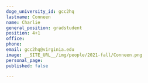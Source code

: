 ```yaml
---
doge_university_id: gcc2hq
lastname: Conneen
name: Charlie
general_position: gradstudent
position: 4+1
office:  
phone:  
email: gcc2hq@virginia.edu
image: __SITE_URL__/img/people/2021-fall/Conneen.png 
personal_page: 
published: false

---
```


